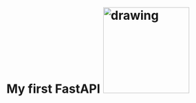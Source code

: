 # My first FastAPI <img src="https://cdn.worldvectorlogo.com/logos/fastapi.svg" alt="drawing" width="200"/>